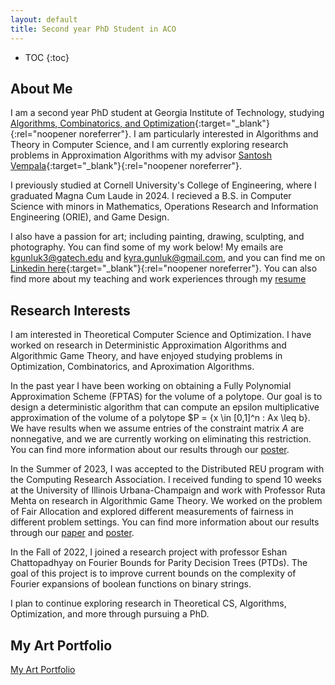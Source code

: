 ```yaml
---
layout: default
title: Second year PhD Student in ACO
---
```


* TOC
{:toc}

## About Me

I am a second year PhD student at Georgia Institute of Technology, studying [Algorithms, Combinatorics, and Optimization](https://aco.gatech.edu/){:target="_blank"}{:rel="noopener noreferrer"}. I am particularly interested in Algorithms and Theory in Computer Science, and I am currently exploring research problems in Approximation Algorithms with my advisor [Santosh Vempala](https://faculty.cc.gatech.edu/~vempala/){:target="_blank"}{:rel="noopener noreferrer"}. 

I previously studied at Cornell University's College of Engineering, where I graduated Magna Cum Laude in 2024. I recieved a B.S. in Computer Science with minors in Mathematics, Operations Research and Information Engineering (ORIE), and Game Design.

I also have a passion for art; including painting, drawing, sculpting, and photography. You can find some of my work below! My emails are kgunluk3@gatech.edu and kyra.gunluk@gmail.com, and you can find me on [Linkedin here](https://www.linkedin.com/in/kyra-gunluk-097704198/){:target="_blank"}{:rel="noopener noreferrer"}. You can also find more about my teaching and work experiences through my [resume](files/resume.pdf)

## Research Interests
I am interested in Theoretical Computer Science and Optimization. I have worked on research in Deterministic Approximation Algorithms and Algorithmic Game Theory, and have enjoyed studying problems in Optimization, Combinatorics, and Aproximation Algorithms.

In the past year I have been working on obtaining a Fully Polynomial Approximation Scheme (FPTAS) for the volume of a polytope. Our goal is to design a deterministic algorithm that can compute an epsilon multiplicative approximation of the volume of a polytope $P = \{x \in [0,1]^n : Ax \leq b\}. We have results when we assume entries of the constraint matrix $A$ are nonnegative, and we are currently working on eliminating this restriction. You can find more information about our results through our [poster](files/Volume_Poster.pdf).

In the Summer of 2023, I was accepted to the Distributed REU program with the Computing Research Association. I received funding to spend 10 weeks at the University of Illinois Urbana-Champaign and work with Professor Ruta Mehta on research in Algorithmic Game Theory. We worked on the problem of Fair Allocation and explored different measurements of fairness in different problem settings. You can find more information about our results through our [paper](files/ApproximatingMMSandAPS.pdf) and [poster](files/Fairness_Poster.pdf).

In the Fall of 2022, I joined a research project with professor Eshan Chattopadhyay on Fourier Bounds for Parity Decision Trees (PTDs). The goal of this project is to improve current bounds on the complexity of Fourier expansions of boolean functions on binary strings. 

I plan to continue exploring research in Theoretical CS, Algorithms, Optimization, and more through pursuing a PhD.

## My Art Portfolio

[My Art Portfolio](portfolio.html)

